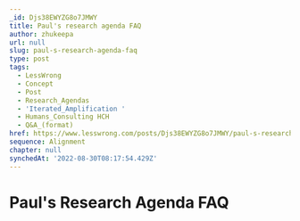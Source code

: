 ```yaml
---
_id: Djs38EWYZG8o7JMWY
title: Paul's research agenda FAQ
author: zhukeepa
url: null
slug: paul-s-research-agenda-faq
type: post
tags:
  - LessWrong
  - Concept
  - Post
  - Research_Agendas
  - 'Iterated_Amplification '
  - Humans_Consulting HCH
  - Q&A_(format)
href: https://www.lesswrong.com/posts/Djs38EWYZG8o7JMWY/paul-s-research-agenda-faq
sequence: Alignment
chapter: null
synchedAt: '2022-08-30T08:17:54.429Z'
---
```


# Paul's Research Agenda FAQ
